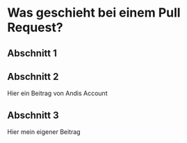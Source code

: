 # Was geschieht bei einem Pull Request?

## Abschnitt 1

## Abschnitt 2

Hier ein Beitrag von Andis Account

## Abschnitt 3

Hier mein eigener Beitrag
